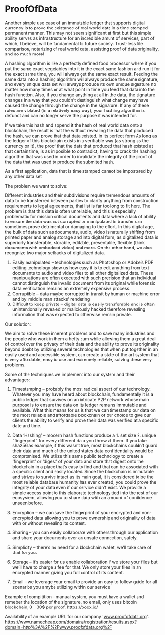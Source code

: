 # ProofOfData

Another simple use case of an immutable ledger that supports digital currency is to prove the existance of real world data in a time stamped permanent manner.
This may not seem significant at first but this simple ability serves as infrastructure for an incredible amunt of services, part of which, I believe, will be fundamental to future society. Trust-less file comparison, notarizing of real world data, assisting proof of data originality, and so much more!

A hashing algorithm is like a perfectly defined food processor where if you put the same exact vegetables into it in the exact same fashion and run it for the exact same time, you will always get the same exact result. Feeding the same data into a hashing algorithm will always produce the same signature, and every unique data set will always produce its own unique signature no matter how many times or at what point in time you feed that data into the hash function. Also, if you change anything at all in the data, the signature changes in a way that you couldn't destinguish what change may have caused the change through the change in the signature. If any of these rules are violated (in a relatively easy way), your hashing algorithm is defunct and can no longer serve the purpose it was intended for.

If we take this hash and append it the hash of real world data onto a blockchain, the result is that the without revealing the data that produced the hash, we can prove that that data existed, in its perfect form
As long as the ledger of this blockchain exists in a verifiable way (as strong as the currency on it), the proof that the data that produced that hash existed at that certain time, is as imposible to contradict, having to crack the hashing algorithm that was used in order to invalidate the integrity of the proof of the data that was used to produce the submited hash.

As a first application, data that is time stamped cannot be impostered by any other data set

The problem we want to solve:

Different industries and their subdivisions require tremendous amounts of data to be transferred between parties to clarify anything from construction requirements to legal agreements, that list is far too long to fit here.
The problem is that this data is often unreliable, and this is especially problematic for mission critical documents and data where a lack of ability to ensure the data was not corrupted or manipulated in transfer can sometimes prove detrimental or damaging to the effort.
In this digital age, the bulk of data such as documents, audio, video is naturally shifting from printed paper and analog storage and into digital form, as digitalized data is superiorly transferable, storable, editable, presentable, flexible (think documents with embedded video) and more.
On the other hand, we also recognize two major setbacks of digitalized data.
1.	Easily manipulated – technologies such as Photoshop or Adobe’s PDF editing technology show us how easy it is to edit anything from text documents to audio and video files to all other digitalized data.
These manipulations are often executed with such precision that an individual cannot distinguish the invalid document from its original while forensic data verification remains an extremely expensive process.
2.	Corruptible – data maybe corrupted in transit by human or machine error and by ‘middle man attacks’ rendering  
3.	Difficult to keep private – digital data is easily transferable and is often unintentionally revealed or maliciously hacked therefore revealing information that was expected to otherwise remain private.

Our solution:

We aim to solve these inherent problems and to save many industries and the people who work in them a hefty sum while allowing them a great deal of control over the privacy of their data and the ability to prove its originality beyond doubt by utilizing several technologies that when put together in an easily used and accessible system, can create a state of the art system that is very affordable, easy to use and extremely reliable, solving these very problems.

Some of the techniques we implement into our system and their advantages:

1.	Timestamping – probably the most radical aspect of our technology.
Whatever you may have heard about blockchain, fundamentally it is a public ledger that survives on an intricate P2P network whose main purpose is to ensure the data on its ledger remains immutable and available. What this means for us is that we can timestamp our data on the most reliable and affordable blockchain of our choice to give our clients the ability to verify and prove their data was verified at a specific date and time.

2.	Data ‘Hashing’ – modern hash functions produce a 1. set size 2. unique “fingerprint” for every different data you throw at them.
If you take sha256 as example, if this wasn’t true, most blockchains couldn’t guard their data and much of the united states data confidentiality would be compromised.
We utilize this same public technology to create a ‘fingerprint’ or ‘digest’ of your data and store that digest onto the blockchain in a place that’s easy to find and that can be associated with a specific client and easily located.
Since the blockchain is immutable and strives to survive intact as its main goal, it is considered to be the most reliable database humanity has ever created, you could prove the integrity of your data even if our service didn’t exist.
We provide a simple access point to this elaborate technology tied into the rest of our ecosystem, allowing you to share data with an amount of confidence unseen before.

3.	Encryption – we can save the fingerprint of your encrypted and non-encrypted data allowing you to prove ownership and originality of data with or without revealing its content.

4.	Sharing – you can easily collaborate with others through our application and share your documents over an unsafe connection, safely.

5.	Simplicity – there’s no need for a blockchain wallet, we’ll take care of that for you.

6.	Storage – it’s easier for us enable collaboration if we store your files but we’ll have to charge a fee for that. We only store your files in an encrypted manner giving you full control of its content.

7.	Email – we leverage your email to provide an easy to follow guide for all scenarios you amybe utilizing within our service

Example of compitition - manual system, you must have a wallet and remeber the location of the signature, no email, only uses bitcoin blockchain, 3 - 30$ per proof.
https://poex.io/

Availability of an example URL for our company 'www.proofofdata.org'.
https://www.namecheap.com/domains/registration/results.aspx?domain=http%3A%2F%2Fwww.proofofdata.org%2F
